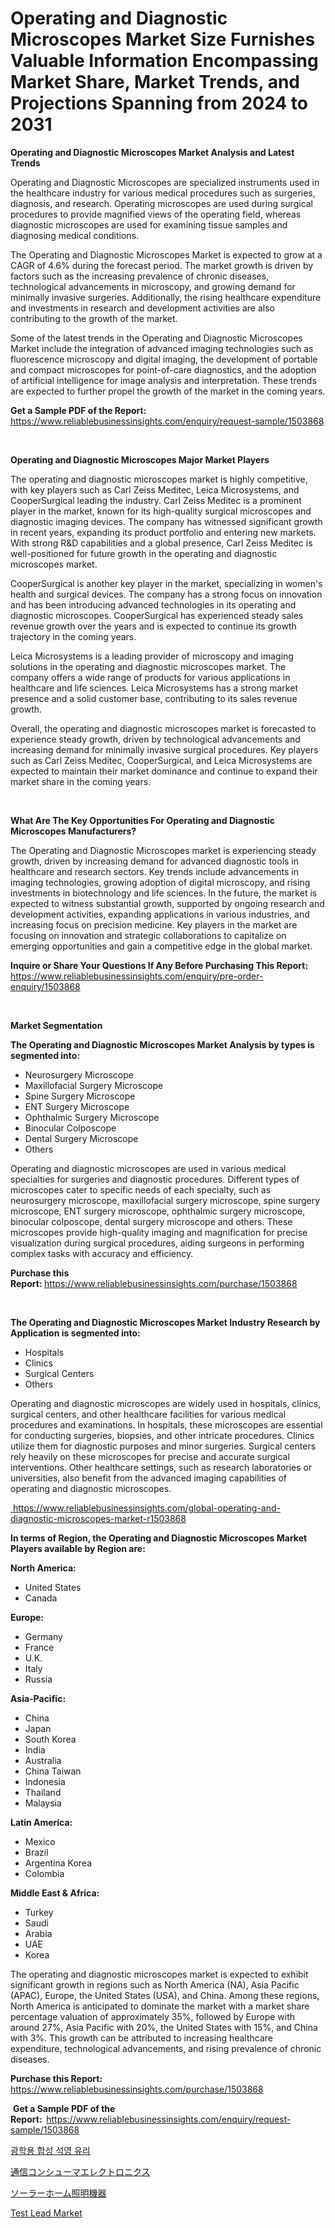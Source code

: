 <p><h1>Operating and Diagnostic Microscopes Market Size Furnishes Valuable Information Encompassing Market Share, Market Trends, and Projections Spanning from 2024 to 2031</h1></p><p><strong>Operating and Diagnostic Microscopes Market Analysis and Latest Trends</strong></p>
<p><p>Operating and Diagnostic Microscopes are specialized instruments used in the healthcare industry for various medical procedures such as surgeries, diagnosis, and research. Operating microscopes are used during surgical procedures to provide magnified views of the operating field, whereas diagnostic microscopes are used for examining tissue samples and diagnosing medical conditions.</p><p>The Operating and Diagnostic Microscopes Market is expected to grow at a CAGR of 4.6% during the forecast period. The market growth is driven by factors such as the increasing prevalence of chronic diseases, technological advancements in microscopy, and growing demand for minimally invasive surgeries. Additionally, the rising healthcare expenditure and investments in research and development activities are also contributing to the growth of the market.</p><p>Some of the latest trends in the Operating and Diagnostic Microscopes Market include the integration of advanced imaging technologies such as fluorescence microscopy and digital imaging, the development of portable and compact microscopes for point-of-care diagnostics, and the adoption of artificial intelligence for image analysis and interpretation. These trends are expected to further propel the growth of the market in the coming years.</p></p>
<p><strong>Get a Sample PDF of the Report:&nbsp;</strong> <a href="https://www.reliablebusinessinsights.com/enquiry/request-sample/1503868">https://www.reliablebusinessinsights.com/enquiry/request-sample/1503868</a></p>
<p>&nbsp;</p>
<p><strong>Operating and Diagnostic Microscopes Major Market Players</strong></p>
<p><p>The operating and diagnostic microscopes market is highly competitive, with key players such as Carl Zeiss Meditec, Leica Microsystems, and CooperSurgical leading the industry. Carl Zeiss Meditec is a prominent player in the market, known for its high-quality surgical microscopes and diagnostic imaging devices. The company has witnessed significant growth in recent years, expanding its product portfolio and entering new markets. With strong R&D capabilities and a global presence, Carl Zeiss Meditec is well-positioned for future growth in the operating and diagnostic microscopes market.</p><p>CooperSurgical is another key player in the market, specializing in women's health and surgical devices. The company has a strong focus on innovation and has been introducing advanced technologies in its operating and diagnostic microscopes. CooperSurgical has experienced steady sales revenue growth over the years and is expected to continue its growth trajectory in the coming years.</p><p>Leica Microsystems is a leading provider of microscopy and imaging solutions in the operating and diagnostic microscopes market. The company offers a wide range of products for various applications in healthcare and life sciences. Leica Microsystems has a strong market presence and a solid customer base, contributing to its sales revenue growth.</p><p>Overall, the operating and diagnostic microscopes market is forecasted to experience steady growth, driven by technological advancements and increasing demand for minimally invasive surgical procedures. Key players such as Carl Zeiss Meditec, CooperSurgical, and Leica Microsystems are expected to maintain their market dominance and continue to expand their market share in the coming years.</p></p>
<p>&nbsp;</p>
<p><strong>What Are The Key Opportunities For Operating and Diagnostic Microscopes Manufacturers?</strong></p>
<p><p>The Operating and Diagnostic Microscopes market is experiencing steady growth, driven by increasing demand for advanced diagnostic tools in healthcare and research sectors. Key trends include advancements in imaging technologies, growing adoption of digital microscopy, and rising investments in biotechnology and life sciences. In the future, the market is expected to witness substantial growth, supported by ongoing research and development activities, expanding applications in various industries, and increasing focus on precision medicine. Key players in the market are focusing on innovation and strategic collaborations to capitalize on emerging opportunities and gain a competitive edge in the global market.</p></p>
<p><strong>Inquire or Share Your Questions If Any Before Purchasing This Report:</strong> <a href="https://www.reliablebusinessinsights.com/enquiry/pre-order-enquiry/1503868">https://www.reliablebusinessinsights.com/enquiry/pre-order-enquiry/1503868</a></p>
<p>&nbsp;</p>
<p><strong>Market Segmentation</strong></p>
<p><strong>The Operating and Diagnostic Microscopes Market Analysis by types is segmented into:</strong></p>
<p><ul><li>Neurosurgery Microscope</li><li>Maxillofacial Surgery Microscope</li><li>Spine Surgery Microscope</li><li>ENT Surgery Microscope</li><li>Ophthalmic Surgery Microscope</li><li>Binocular Colposcope</li><li>Dental Surgery Microscope</li><li>Others</li></ul></p>
<p><p>Operating and diagnostic microscopes are used in various medical specialties for surgeries and diagnostic procedures. Different types of microscopes cater to specific needs of each specialty, such as neurosurgery microscope, maxillofacial surgery microscope, spine surgery microscope, ENT surgery microscope, ophthalmic surgery microscope, binocular colposcope, dental surgery microscope and others. These microscopes provide high-quality imaging and magnification for precise visualization during surgical procedures, aiding surgeons in performing complex tasks with accuracy and efficiency.</p></p>
<p><strong>Purchase this Report:&nbsp;</strong><a href="https://www.reliablebusinessinsights.com/purchase/1503868">https://www.reliablebusinessinsights.com/purchase/1503868</a></p>
<p>&nbsp;</p>
<p><strong>The Operating and Diagnostic Microscopes Market Industry Research by Application is segmented into:</strong></p>
<p><ul><li>Hospitals</li><li>Clinics</li><li>Surgical Centers</li><li>Others</li></ul></p>
<p><p>Operating and diagnostic microscopes are widely used in hospitals, clinics, surgical centers, and other healthcare facilities for various medical procedures and examinations. In hospitals, these microscopes are essential for conducting surgeries, biopsies, and other intricate procedures. Clinics utilize them for diagnostic purposes and minor surgeries. Surgical centers rely heavily on these microscopes for precise and accurate surgical interventions. Other healthcare settings, such as research laboratories or universities, also benefit from the advanced imaging capabilities of operating and diagnostic microscopes.</p></p>
<p><a href="https://www.reliablebusinessinsights.com/global-operating-and-diagnostic-microscopes-market-r1503868">&nbsp;https://www.reliablebusinessinsights.com/global-operating-and-diagnostic-microscopes-market-r1503868</a></p>
<p><strong>In terms of Region, the Operating and Diagnostic Microscopes Market Players available by Region are:</strong></p>
<p>
    <p> <strong> North America: </strong>
        <ul>
            <li>United States</li>
            <li>Canada</li>
        </ul>
        </p> 
    <p> <strong> Europe: </strong>
        <ul>
            <li>Germany</li>
            <li>France</li>
            <li>U.K.</li>
            <li>Italy</li>
            <li>Russia</li>
        </ul>
        </p> 
    <p> <strong> Asia-Pacific: </strong>
        <ul>
            <li>China</li>
            <li>Japan</li>
            <li>South Korea</li>
            <li>India</li>
            <li>Australia</li>
            <li>China Taiwan</li>
            <li>Indonesia</li>
            <li>Thailand</li>
            <li>Malaysia</li>
        </ul>
        </p> 
    <p> <strong> Latin America: </strong>
        <ul>
            <li>Mexico</li>
            <li>Brazil</li>
            <li>Argentina Korea</li>
            <li>Colombia</li>
        </ul>
        </p> 
    <p> <strong> Middle East & Africa: </strong>
        <ul>
            <li>Turkey</li>
            <li>Saudi</li>
            <li>Arabia</li>
            <li>UAE</li>
            <li>Korea</li>
        </ul>
    </p>
    </p>
<p><p>The operating and diagnostic microscopes market is expected to exhibit significant growth in regions such as North America (NA), Asia Pacific (APAC), Europe, the United States (USA), and China. Among these regions, North America is anticipated to dominate the market with a market share percentage valuation of approximately 35%, followed by Europe with around 27%, Asia Pacific with 20%, the United States with 15%, and China with 3%. This growth can be attributed to increasing healthcare expenditure, technological advancements, and rising prevalence of chronic diseases.</p></p>
<p><strong>Purchase this Report: </strong><a href="https://www.reliablebusinessinsights.com/purchase/1503868">https://www.reliablebusinessinsights.com/purchase/1503868</a></p>
<p>&nbsp;<strong>Get a Sample PDF of the Report:&nbsp;&nbsp;</strong><a href="https://www.reliablebusinessinsights.com/enquiry/request-sample/1503868">https://www.reliablebusinessinsights.com/enquiry/request-sample/1503868</a></p>
<p><strong></strong></p>
<p><p><a href="https://github.com/vs10l4sfg5c/Market-Research-Report-List-2/blob/main/987470186654.md">광학용 합성 석영 유리</a></p><p><a href="https://github.com/nxboeu02965442/Market-Research-Report-List-2/blob/main/422016095010.md">通信コンシューマエレクトロニクス</a></p><p><a href="https://github.com/moulafa/Market-Research-Report-List-1/blob/main/9244761102439.md">ソーラーホーム照明機器</a></p><p><a href="https://issuu.com/reportprime-2/docs/test-lead-market-size-2030.pptx">Test Lead Market</a></p></p>